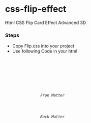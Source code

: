 # css-flip-effect
Html CSS Flip Card Effect Advanced 3D
<br>
<h3>Steps</h3>
<ul>
  <li>Copy Flip.css into your project</li>
  <li>Use following Code in your html</li>
</ul>
<br>
<i>
  <code>
    <div class="flip-container">
        <div class="flip-card">
            <div class="flip-card-front"><div class="flip-content">
                Fron Matter
            </div></div>
            <div class="flip-card-back"><div class="flip-content">
                Back Matter
            </div></div>
        </div>
    </div>
  </code>
</i>

